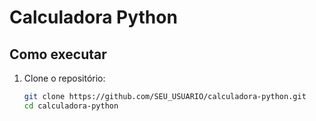 # Calculadora Python

## Como executar

1. Clone o repositório:
   ```bash
   git clone https://github.com/SEU_USUARIO/calculadora-python.git
   cd calculadora-python
